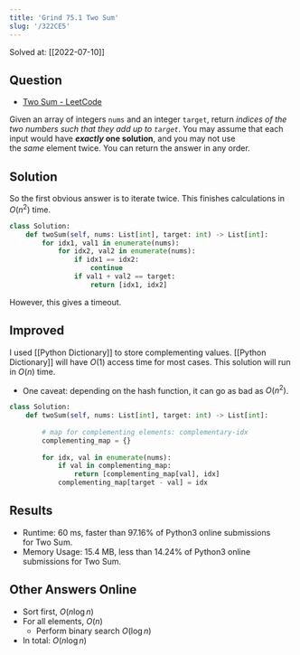 ```yaml
---
title: 'Grind 75.1 Two Sum'
slug: '/322CE5'
---
```


Solved at: [[2022-07-10]]

## Question
- [Two Sum - LeetCode](https://leetcode.com/problems/two-sum/)

Given an array of integers `nums` and an integer `target`, return _indices of the two numbers such that they add up to `target`_.
You may assume that each input would have **_exactly_ one solution**, and you may not use the _same_ element twice.
You can return the answer in any order.

## Solution
So the first obvious answer is to iterate twice.
This finishes calculations in $O(n^2)$ time.

```python
class Solution:
    def twoSum(self, nums: List[int], target: int) -> List[int]:
        for idx1, val1 in enumerate(nums):
            for idx2, val2 in enumerate(nums):
                if idx1 == idx2:
                    continue
                if val1 + val2 == target:
                    return [idx1, idx2]
```

However, this gives a timeout.

## Improved

I used [[Python Dictionary]] to store complementing values. [[Python Dictionary]] will have $O(1)$ access time for most cases. This solution will run in $O(n)$ time.

- One caveat: depending on the hash function, it can go as bad as $O(n^2)$.

```python
class Solution:
    def twoSum(self, nums: List[int], target: int) -> List[int]:
        
        # map for complementing elements: complementary-idx
        complementing_map = {}
        
        for idx, val in enumerate(nums):
            if val in complementing_map:
                return [complementing_map[val], idx]
            complementing_map[target - val] = idx
```

## Results
- Runtime: 60 ms, faster than 97.16% of Python3 online submissions for Two Sum.
- Memory Usage: 15.4 MB, less than 14.24% of Python3 online submissions for Two Sum.

## Other Answers Online
- Sort first, $O(n \log n)$
- For all elements, $O(n)$
	- Perform binary search $O(\log n)$
- In total: $O(n \log n)$
